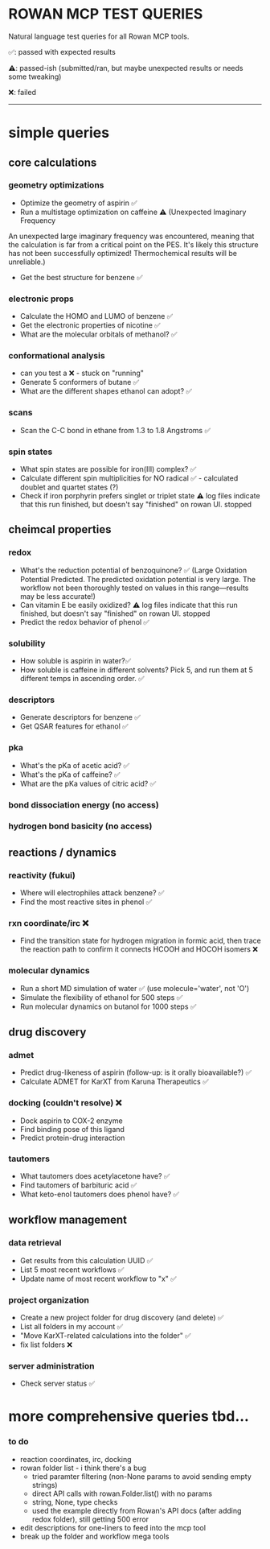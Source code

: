 # ROWAN MCP TEST QUERIES

Natural language test queries for all Rowan MCP tools.

✅: passed with expected results

⚠️: passed-ish (submitted/ran, but maybe unexpected results or needs some tweaking)

❌: failed

---

# simple queries

## core calculations

### geometry optimizations
- Optimize the geometry of aspirin ✅
- Run a multistage optimization on caffeine ⚠️ (Unexpected Imaginary Frequency

An unexpected large imaginary frequency was encountered, meaning that the calculation is far from a critical point on the PES. It's likely this structure has not been successfully optimized! Thermochemical results will be unreliable.)

- Get the best structure for benzene ✅

### electronic props
- Calculate the HOMO and LUMO of benzene ✅
- Get the electronic properties of nicotine ✅
- What are the molecular orbitals of methanol? ✅

### conformational analysis
- can you test a ❌ - stuck on "running"
- Generate 5 conformers of butane ✅
- What are the different shapes ethanol can adopt? ✅

### scans
- Scan the C-C bond in ethane from 1.3 to 1.8 Angstroms ✅

### spin states
- What spin states are possible for iron(III) complex? ✅
- Calculate different spin multiplicities for NO radical ✅ - calculated doublet and quartet states (?)
- Check if iron porphyrin prefers singlet or triplet state ⚠️ log files indicate that this run finished, but doesn't say "finished" on rowan UI. stopped

## cheimcal properties

### redox
- What's the reduction potential of benzoquinone? ✅ (Large Oxidation Potential Predicted. The predicted oxidation potential is very large. The workflow not been thoroughly tested on values in this range—results may be less accurate!)
- Can vitamin E be easily oxidized? ⚠️ log files indicate that this run finished, but doesn't say "finished" on rowan UI. stopped
- Predict the redox behavior of phenol ✅

### solubility
- How soluble is aspirin in water?✅
- How soluble is caffeine in different solvents? Pick 5, and run them at 5 different temps in ascending order. ✅

### descriptors
- Generate descriptors for benzene ✅
- Get QSAR features for ethanol ✅

### pka
- What's the pKa of acetic acid? ✅
- What's the pKa of caffeine? ✅
- What are the pKa values of citric acid? ✅

### bond dissociation energy (no access)

### hydrogen bond basicity (no access)

## reactions / dynamics 

### reactivity (fukui)
- Where will electrophiles attack benzene? ✅
- Find the most reactive sites in phenol ✅

### rxn coordinate/irc ❌ 
- Find the transition state for hydrogen migration in formic acid, then trace the reaction path to confirm it connects HCOOH and HOCOH isomers ❌

### molecular dynamics
- Run a short MD simulation of water ✅ (use molecule='water', not 'O')
- Simulate the flexibility of ethanol for 500 steps ✅
- Run molecular dynamics on butanol for 1000 steps ✅

## drug discovery

### admet
- Predict drug-likeness of aspirin (follow-up: is it orally bioavailable?) ✅
- Calculate ADMET for KarXT from Karuna Therapeutics ✅

### docking (couldn't resolve) ❌
- Dock aspirin to COX-2 enzyme
- Find binding pose of this ligand
- Predict protein-drug interaction

### tautomers
- What tautomers does acetylacetone have? ✅
- Find tautomers of barbituric acid ✅
- What keto-enol tautomers does phenol have? ✅

## workflow management

### data retrieval
- Get results from this calculation UUID ✅
- List 5 most recent workflows ✅
- Update name of most recent workflow to "x" ✅

### project organization
- Create a new project folder for drug discovery (and delete) ✅
- List all folders in my account ✅
- "Move KarXT-related calculations into the folder" ✅
- fix list folders ❌ 

### server administration
- Check server status ✅

# more comprehensive queries tbd...

### to do 
- reaction coordinates, irc, docking 
- rowan folder list - i think there's a bug
    - tried paramter filtering (non-None params to avoid sending empty strings)
    - direct API calls with rowan.Folder.list() with no params
    - string, None, type checks
    - used the example directly from Rowan's API docs (after adding redox folder), still getting 500 error
- edit descriptions for one-liners to feed into the mcp tool
- break up the folder and workflow mega tools